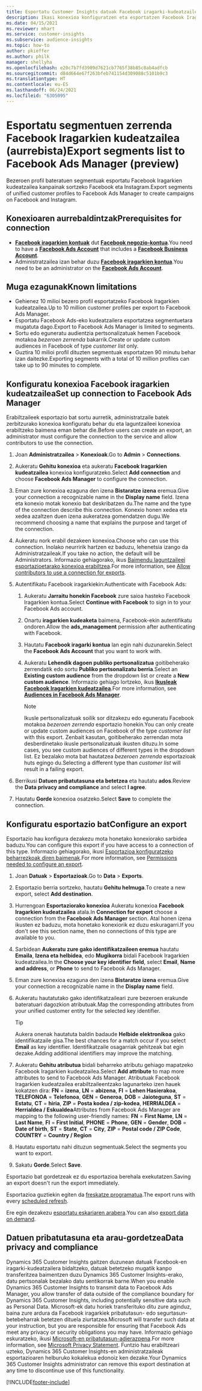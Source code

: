 ```yaml
---
title: Esportatu Customer Insights datuak Facebook iragarki-kudeatzailera
description: Ikasi konexioa konfiguratzen eta esportatzen Facebook Iragarkien kudeatzailea.
ms.date: 04/15/2021
ms.reviewer: mhart
ms.service: customer-insights
ms.subservice: audience-insights
ms.topic: how-to
author: pkieffer
ms.author: philk
manager: shellyha
ms.openlocfilehash: e20c7b7fd3989d7621cb7765f38b85c8ab4adfcb
ms.sourcegitcommit: d84d664e67f263bfeb741154d309088c5101b9c3
ms.translationtype: HT
ms.contentlocale: eu-ES
ms.lasthandoff: 06/24/2021
ms.locfileid: "6305095"
---
```

# <a name="export-segments-list-to-facebook-ads-manager-preview"></a><span data-ttu-id="8d949-103">Esportatu segmentuen zerrenda Facebook Iragarkien kudeatzailea (aurrebista)</span><span class="sxs-lookup"><span data-stu-id="8d949-103">Export segments list to Facebook Ads Manager (preview)</span></span>

<span data-ttu-id="8d949-104">Bezeroen profil bateratuen segmentuak esportatu Facebook Iragarkien kudeatzailea kanpainak sortzeko Facebook eta Instagram.</span><span class="sxs-lookup"><span data-stu-id="8d949-104">Export segments of unified customer profiles to Facebook Ads Manager to create campaigns on Facebook and Instagram.</span></span>

## <a name="prerequisites-for-connection"></a><span data-ttu-id="8d949-105">Konexioaren aurrebaldintzak</span><span class="sxs-lookup"><span data-stu-id="8d949-105">Prerequisites for connection</span></span>

- <span data-ttu-id="8d949-106">[**Facebook iragarkien kontuak**](https://www.facebook.com/business/learn/lessons/step-by-step-ads-manager-account) dut [**Facebook negozio-kontua**](https://business.facebook.com/).</span><span class="sxs-lookup"><span data-stu-id="8d949-106">You need to have a [**Facebook Ads Account**](https://www.facebook.com/business/learn/lessons/step-by-step-ads-manager-account) that includes a [**Facebook Business Account**](https://business.facebook.com/).</span></span>
- <span data-ttu-id="8d949-107">Administratzailea izan behar duzu [**Facebook iragarkien kontua**](https://www.facebook.com/business/learn/lessons/step-by-step-ads-manager-account).</span><span class="sxs-lookup"><span data-stu-id="8d949-107">You need to be an administrator on the [**Facebook Ads Account**](https://www.facebook.com/business/learn/lessons/step-by-step-ads-manager-account).</span></span>

## <a name="known-limitations"></a><span data-ttu-id="8d949-108">Muga ezagunak</span><span class="sxs-lookup"><span data-stu-id="8d949-108">Known limitations</span></span>

- <span data-ttu-id="8d949-109">Gehienez 10 milioi bezero profil esportatzeko Facebook Iragarkien kudeatzailea.</span><span class="sxs-lookup"><span data-stu-id="8d949-109">Up to 10 million customer profiles per export to Facebook Ads Manager.</span></span>
- <span data-ttu-id="8d949-110">Esportatu Facebook Ads-eko kudeatzailera esportatzea segmentuetara mugatuta dago.</span><span class="sxs-lookup"><span data-stu-id="8d949-110">Export to Facebook Ads Manager is limited to segments.</span></span>
- <span data-ttu-id="8d949-111">Sortu edo eguneratu audientzia pertsonalizatuak hemen Facebook motakoa *bezeroen zerrenda* bakarrik.</span><span class="sxs-lookup"><span data-stu-id="8d949-111">Create or update custom audiences in Facebook of type *customer list* only.</span></span>
- <span data-ttu-id="8d949-112">Guztira 10 milioi profil dituzten segmentuak esportatzen 90 minutu behar izan daitezke.</span><span class="sxs-lookup"><span data-stu-id="8d949-112">Exporting segments with a total of 10 million profiles can take up to 90 minutes to complete.</span></span>

## <a name="set-up-connection-to-facebook-ads-manager"></a><span data-ttu-id="8d949-113">Konfiguratu konexioa Facebook iragarkien kudeatzailea</span><span class="sxs-lookup"><span data-stu-id="8d949-113">Set up connection to Facebook Ads Manager</span></span>

<span data-ttu-id="8d949-114">Erabiltzaileek esportazio bat sortu aurretik, administratzaile batek zerbitzurako konexioa konfiguratu behar du eta laguntzaileei konexioa erabiltzeko baimena eman behar die.</span><span class="sxs-lookup"><span data-stu-id="8d949-114">Before users can create an export, an administrator must configure the connection to the service and allow contributors to use the connection.</span></span>

1. <span data-ttu-id="8d949-115">Joan **Administratzailea** > **Konexioak**.</span><span class="sxs-lookup"><span data-stu-id="8d949-115">Go to **Admin** > **Connections**.</span></span>

1. <span data-ttu-id="8d949-116">Aukeratu **Gehitu konexioa** eta aukeratu **Facebook Iragarkien kudeatzailea** konexioa konfiguratzeko.</span><span class="sxs-lookup"><span data-stu-id="8d949-116">Select **Add connection** and choose **Facebook Ads Manager** to configure the connection.</span></span>

1. <span data-ttu-id="8d949-117">Eman zure konexioa ezaguna den izena **Bistaratze izena** eremua.</span><span class="sxs-lookup"><span data-stu-id="8d949-117">Give your connection a recognizable name in the **Display name** field.</span></span> <span data-ttu-id="8d949-118">Izena eta konexio motak konexio bat deskribatzen du.</span><span class="sxs-lookup"><span data-stu-id="8d949-118">The name and the type of the connection describe this connection.</span></span> <span data-ttu-id="8d949-119">Konexio honen xedea eta xedea azaltzen duen izena aukeratzea gomendatzen dugu.</span><span class="sxs-lookup"><span data-stu-id="8d949-119">We recommend choosing a name that explains the purpose and target of the connection.</span></span>

1. <span data-ttu-id="8d949-120">Aukeratu nork erabil dezakeen konexioa.</span><span class="sxs-lookup"><span data-stu-id="8d949-120">Choose who can use this connection.</span></span> <span data-ttu-id="8d949-121">Inolako neurririk hartzen ez baduzu, lehenetsia izango da Administratzaileak.</span><span class="sxs-lookup"><span data-stu-id="8d949-121">If you take no action, the default will be Administrators.</span></span> <span data-ttu-id="8d949-122">Informazio gehiagorako, ikus [Baimendu laguntzaileei esportazioetarako konexioa erabiltzea](connections.md#allow-contributors-to-use-a-connection-for-exports).</span><span class="sxs-lookup"><span data-stu-id="8d949-122">For more information, see [Allow contributors to use a connection for exports](connections.md#allow-contributors-to-use-a-connection-for-exports).</span></span>

1. <span data-ttu-id="8d949-123">Autentifikatu Facebook iragarkiekin:</span><span class="sxs-lookup"><span data-stu-id="8d949-123">Authenticate with Facebook Ads:</span></span> 

   1. <span data-ttu-id="8d949-124">Aukeratu **Jarraitu honekin Facebook** zure saioa hasteko Facebook Iragarkien kontua.</span><span class="sxs-lookup"><span data-stu-id="8d949-124">Select **Continue with Facebook** to sign in to your Facebook Ads account.</span></span>

   1. <span data-ttu-id="8d949-125">Onartu **iragarkien kudeaketa** baimena, Facebook-ekin autentifikatu ondoren.</span><span class="sxs-lookup"><span data-stu-id="8d949-125">Allow the **ads_management** permission after authenticating with Facebook.</span></span>

   1. <span data-ttu-id="8d949-126">Hautatu **Facebook iragarki kontua** lan egin nahi duzunarekin.</span><span class="sxs-lookup"><span data-stu-id="8d949-126">Select the **Facebook Ads Account** that you want to work with.</span></span>

   1. <span data-ttu-id="8d949-127">Aukeratu **Lehendik dagoen publiko pertsonalizatua** goitibeherako zerrendatik edo sortu **Publiko pertsonalizatu berria**.</span><span class="sxs-lookup"><span data-stu-id="8d949-127">Select an **Existing custom audience** from the dropdown list or create a **New custom audience**.</span></span> <span data-ttu-id="8d949-128">Informazio gehiago lortzeko, ikus [**Ikusleak Facebook Iragarkien kudeatzailea**](https://www.facebook.com/business/help/744354708981227?id=2469097953376494).</span><span class="sxs-lookup"><span data-stu-id="8d949-128">For more information, see [**Audiences in Facebook Ads Manager**](https://www.facebook.com/business/help/744354708981227?id=2469097953376494).</span></span>
      > [!NOTE]
      > <span data-ttu-id="8d949-129">Ikusle pertsonalizatuak soilik sor ditzakezu edo eguneratu Facebook motakoa *bezeroen zerrenda* esportazio honekin.</span><span class="sxs-lookup"><span data-stu-id="8d949-129">You can only create or update custom audiences on Facebook of the type *customer list* with this export.</span></span> <span data-ttu-id="8d949-130">Zenbait kasutan, goitibeherako zerrendan mota desberdinetako ikusle pertsonalizatuak ikusten dituzu.</span><span class="sxs-lookup"><span data-stu-id="8d949-130">In some cases, you see custom audiences of different types in the dropdown list.</span></span> <span data-ttu-id="8d949-131">Ez bezalako mota bat hautatzea *bezeroen zerrenda* esportazioak huts egingo du.</span><span class="sxs-lookup"><span data-stu-id="8d949-131">Selecting a different type than *customer list* will result in a failing export.</span></span> 

1. <span data-ttu-id="8d949-132">Berrikusi **Datuen pribatutasuna eta betetzea** eta hautatu **ados**.</span><span class="sxs-lookup"><span data-stu-id="8d949-132">Review the **Data privacy and compliance** and select **I agree**.</span></span>

1. <span data-ttu-id="8d949-133">Hautatu **Gorde** konexioa osatzeko.</span><span class="sxs-lookup"><span data-stu-id="8d949-133">Select **Save** to complete the connection.</span></span>

## <a name="configure-an-export"></a><span data-ttu-id="8d949-134">Konfiguratu esportazio bat</span><span class="sxs-lookup"><span data-stu-id="8d949-134">Configure an export</span></span>

<span data-ttu-id="8d949-135">Esportazio hau konfigura dezakezu mota honetako konexiorako sarbidea baduzu.</span><span class="sxs-lookup"><span data-stu-id="8d949-135">You can configure this export if you have access to a connection of this type.</span></span> <span data-ttu-id="8d949-136">Informazio gehiagorako, ikusi [Esportazioa konfiguratzeko beharrezkoak diren baimenak](export-destinations.md#set-up-a-new-export).</span><span class="sxs-lookup"><span data-stu-id="8d949-136">For more information, see [Permissions needed to configure an export](export-destinations.md#set-up-a-new-export).</span></span>

1. <span data-ttu-id="8d949-137">Joan **Datuak** > **Esportazioak**.</span><span class="sxs-lookup"><span data-stu-id="8d949-137">Go to **Data** > **Exports**.</span></span>

1. <span data-ttu-id="8d949-138">Esportazio berria sortzeko, hautatu **Gehitu helmuga**.</span><span class="sxs-lookup"><span data-stu-id="8d949-138">To create a new export, select **Add destination**.</span></span> 

1. <span data-ttu-id="8d949-139">Hurrengoan **Esportaziorako konexioa** Aukeratu konexioa **Facebook Iragarkien kudeatzailea** atala.</span><span class="sxs-lookup"><span data-stu-id="8d949-139">In **Connection for export** choose a connection from the **Facebook Ads Manager** section.</span></span> <span data-ttu-id="8d949-140">Atal honen izena ikusten ez baduzu, mota honetako konexiorik ez duzu eskuragarri.</span><span class="sxs-lookup"><span data-stu-id="8d949-140">If you don't see this section name, then no connections of this type are available to you.</span></span>

1. <span data-ttu-id="8d949-141">Sarbidean **Aukeratu zure gako identifikatzaileen eremua** hautatu **Emaila**, **Izena eta helbidea**, edo **Mugikorra** bidali Facebook Iragarkien kudeatzailea.</span><span class="sxs-lookup"><span data-stu-id="8d949-141">In the **Choose your key identifier field**, select **Email**, **Name and address**, or **Phone** to send to Facebook Ads Manager.</span></span> 

1. <span data-ttu-id="8d949-142">Eman zure konexioa ezaguna den izena **Bistaratze izena** eremua.</span><span class="sxs-lookup"><span data-stu-id="8d949-142">Give your connection a recognizable name in the **Display name** field.</span></span>

1. <span data-ttu-id="8d949-143">Aukeratu hautatutako gako identifikatzaileari zure bezeroen erakunde bateratuari dagozkion atributuak.</span><span class="sxs-lookup"><span data-stu-id="8d949-143">Map the corresponding attributes from your unified customer entity for the selected key identifier.</span></span>
   > [!TIP]
   > <span data-ttu-id="8d949-144">Aukera onenak hautatuta baldin badaude **Helbide elektronikoa** gako identifikatzaile gisa.</span><span class="sxs-lookup"><span data-stu-id="8d949-144">The best chances for a match occur if you select **Email** as key identifier.</span></span> <span data-ttu-id="8d949-145">Identifikatzaile osagarriak gehitzeak bat egin dezake.</span><span class="sxs-lookup"><span data-stu-id="8d949-145">Adding additional identifiers may improve the matching.</span></span>

1. <span data-ttu-id="8d949-146">Aukeratu **Gehitu atributua** bidali beharreko atributu gehiago mapatzeko Facebook Iragarkien kudeatzailea.</span><span class="sxs-lookup"><span data-stu-id="8d949-146">Select **Add attribute** to map more attributes to send to Facebook Ads Manager.</span></span> <span data-ttu-id="8d949-147">Atributuak Facebook Iragarkien kudeatzailea erabiltzaileentzako lagunarteko izen hauek kokatzen dira: **FN** = **izena**, **LN** = **abizena**, **FI** = **Lehen Hasierakoa**, **TELEFONOA** = **Telefonoa**, **GEN** = **Generoa**, **DOB** = **Jaioteguna**, **ST** = **Estatu**, **CT** = **hiria**, **ZIP** = **Posta kodea / zip-kodea**, **HERRIALDEA** = **Herrialdea / Eskualdea**</span><span class="sxs-lookup"><span data-stu-id="8d949-147">Attributes from Facebook Ads Manager are mapping to the following user-friendly names: **FN** = **First Name**, **LN** = **Last Name**, **FI** = **First Initial**, **PHONE** = **Phone**, **GEN** = **Gender**, **DOB** = **Date of birth**, **ST** = **State**, **CT** = **City**, **ZIP** = **Postal code / ZIP Code**, **COUNTRY** = **Country / Region**</span></span>

1. <span data-ttu-id="8d949-148">Hautatu esportatu nahi dituzun segmentuak.</span><span class="sxs-lookup"><span data-stu-id="8d949-148">Select the segments you want to export.</span></span>

1. <span data-ttu-id="8d949-149">Sakatu **Gorde**.</span><span class="sxs-lookup"><span data-stu-id="8d949-149">Select **Save**.</span></span>

<span data-ttu-id="8d949-150">Esportazio bat gordetzeak ez du esportazioa berehala exekutatzen.</span><span class="sxs-lookup"><span data-stu-id="8d949-150">Saving an export doesn't run the export immediately.</span></span>

<span data-ttu-id="8d949-151">Esportazioa guztiekin egiten da [freskatze programatua](system.md#schedule-tab).</span><span class="sxs-lookup"><span data-stu-id="8d949-151">The export runs with every [scheduled refresh](system.md#schedule-tab).</span></span> 

<span data-ttu-id="8d949-152">Ere egin dezakezu [esportatu eskariaren arabera](export-destinations.md#run-exports-on-demand).</span><span class="sxs-lookup"><span data-stu-id="8d949-152">You can also [export data on demand](export-destinations.md#run-exports-on-demand).</span></span> 

## <a name="data-privacy-and-compliance"></a><span data-ttu-id="8d949-153">Datuen pribatutasuna eta arau-gordetzea</span><span class="sxs-lookup"><span data-stu-id="8d949-153">Data privacy and compliance</span></span>

<span data-ttu-id="8d949-154">Dynamics 365 Customer Insights gaitzen duzunean datuak Facebook-en iragarki-kudeatzailera bidaltzeko, datuak betetzeko mugatik kanpo transferitzea baimentzen duzu Dynamics 365 Customer Insights-erako, datu pertsonalak bezalako datu sentikorrak barne.</span><span class="sxs-lookup"><span data-stu-id="8d949-154">When you enable Dynamics 365 Customer Insights to transmit data to Facebook Ads Manager, you allow transfer of data outside of the compliance boundary for Dynamics 365 Customer Insights, including potentially sensitive data such as Personal Data.</span></span> <span data-ttu-id="8d949-155">Microsoft-ek datu horiek transferituko ditu zure aginduz, baina zure ardura da Facebook iragarkiek pribatutasun- edo segurtasun-betebeharrak betetzen dituela ziurtatzea.</span><span class="sxs-lookup"><span data-stu-id="8d949-155">Microsoft will transfer such data at your instruction, but you are responsible for ensuring that Facebook Ads meet any privacy or security obligations you may have.</span></span> <span data-ttu-id="8d949-156">Informazio gehiago eskuratzeko, ikusi [Microsoft-en pribatutasun-adierazpena](https://go.microsoft.com/fwlink/?linkid=396732).</span><span class="sxs-lookup"><span data-stu-id="8d949-156">For more information, see [Microsoft Privacy Statement](https://go.microsoft.com/fwlink/?linkid=396732).</span></span>
<span data-ttu-id="8d949-157">Funtzio hau erabiltzeari uzteko, Dynamics 365 Customer Insights-en administratzaileak esportazioaren helburuko kokalekua edonoiz ken dezake.</span><span class="sxs-lookup"><span data-stu-id="8d949-157">Your Dynamics 365 Customer Insights administrator can remove this export destination at any time to discontinue use of this functionality.</span></span>


[!INCLUDE[footer-include](../includes/footer-banner.md)]
